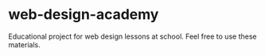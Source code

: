 # web-design-academy
Educational project for web design lessons at school. Feel free to use these materials.
